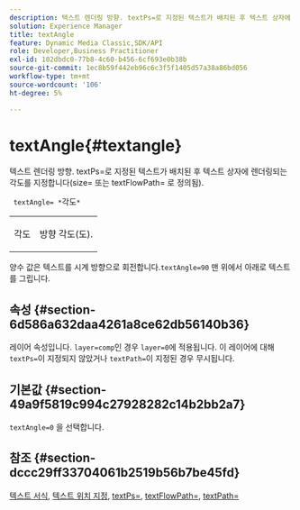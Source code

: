 ```yaml
---
description: 텍스트 렌더링 방향. textPs=로 지정된 텍스트가 배치된 후 텍스트 상자에 렌더링되는 각도를 지정합니다(size= 또는 textFlowPath= 로 정의됨).
solution: Experience Manager
title: textAngle
feature: Dynamic Media Classic,SDK/API
role: Developer,Business Practitioner
exl-id: 102dbdc0-77b8-4c60-b456-6cf693e0b38b
source-git-commit: 1ec8b59f442eb96c6c3f5f1405d57a38a86bd056
workflow-type: tm+mt
source-wordcount: '106'
ht-degree: 5%

---
```


# textAngle{#textangle}

텍스트 렌더링 방향. textPs=로 지정된 텍스트가 배치된 후 텍스트 상자에 렌더링되는 각도를 지정합니다(size= 또는 textFlowPath= 로 정의됨).

` textAngle= *`각도`*`

<table id="simpletable_40832AC4B43A458CA69B225768124F58"> 
 <tr class="strow"> 
  <td class="stentry"> <p> <span class="varname"> 각도 </span> </p> </td> 
  <td class="stentry"> <p>방향 각도(도). </p> </td> 
 </tr> 
</table>

양수 값은 텍스트를 시계 방향으로 회전합니다.`textAngle=90` 맨 위에서 아래로 텍스트를 그립니다.

## 속성 {#section-6d586a632daa4261a8ce62db56140b36}

레이어 속성입니다. `layer=comp`인 경우 `layer=0`에 적용됩니다. 이 레이어에 대해 `textPs=`이 지정되지 않았거나 `textPath=`이 지정된 경우 무시됩니다.

## 기본값 {#section-49a9f5819c994c27928282c14b2bb2a7}

`textAngle=0` 을 선택합니다.

## 참조 {#section-dccc29ff33704061b2519b56b7be45fd}

[텍스트 서식](../../../../../is-api/http-ref/image-serving-api-ref/c-http-protocol-reference/c-text-formatting/c-text-formatting.md#concept-0d3136db7f6f49668274541cd4b6364c),  [텍스트 위치 지정](../../../../../is-api/http-ref/image-serving-api-ref/c-http-protocol-reference/c-text-formatting/r-text-positioning.md#reference-f647443d92914f4b89a7cc5a83267d87),  [textPs=](../../../../../is-api/http-ref/image-serving-api-ref/c-http-protocol-reference/c-command-reference/r-textps.md#reference-4209a2a6169f44278da2647cfb0cd767),  [textFlowPath=](../../../../../is-api/http-ref/image-serving-api-ref/c-http-protocol-reference/c-command-reference/r-textflowpath.md#reference-0b8d9493d71342f0b6a64a6d221584ef),  [textPath=](../../../../../is-api/http-ref/image-serving-api-ref/c-http-protocol-reference/c-command-reference/r-textpath.md#reference-b09cc0902dff4725bdb54d5da4076ccd)
